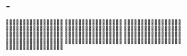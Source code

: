 # -
            
